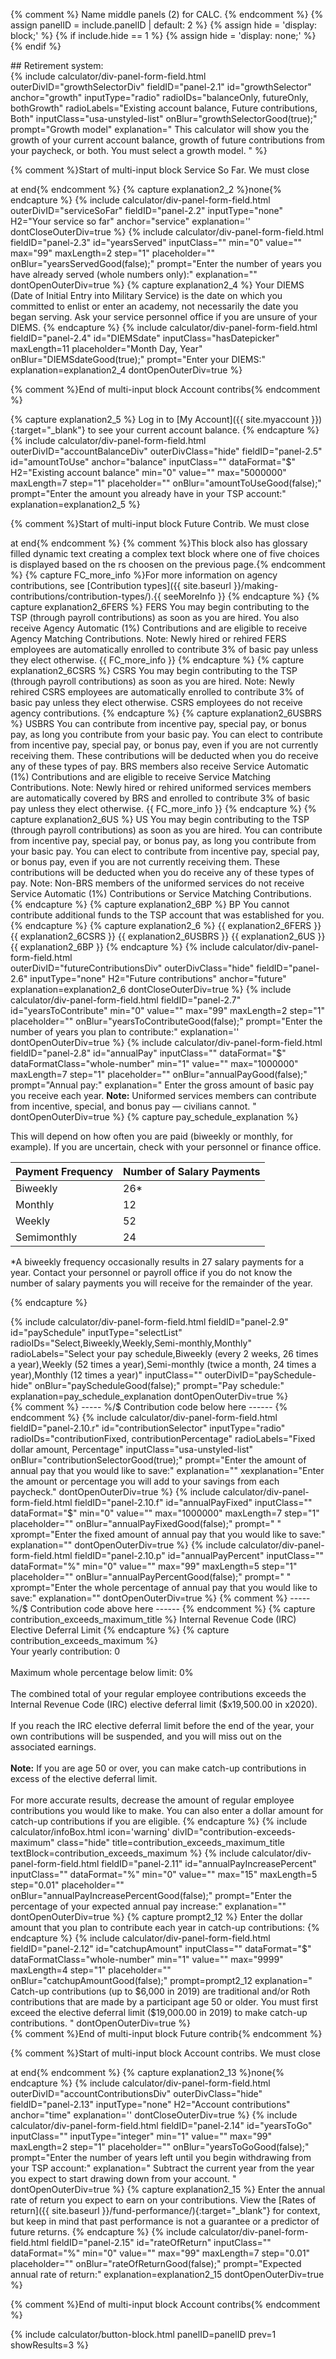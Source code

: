 {% comment %}
Name middle panels (2) for CALC.
{% endcomment %}
{% assign panelID = include.panelID | default: 2 %}
{% assign hide = 'display: block;' %}
{% if include.hide == 1 %} {% assign hide = 'display: none;' %} {% endif %}

<section id="panel-{{ panelID }}" class="calculator-panel" style="{{ hide }}"  markdown="1">

<div class="hide">
## Retirement system: <span id="retirementSystem"></span>
</div>
<input type="hidden" id="lastGrowthSelector" name="lastGrowthSelector" value="">
{% include calculator/div-panel-form-field.html
  outerDivID="growthSelectorDiv"
  fieldID="panel-2.1" id="growthSelector" anchor="growth"
  inputType="radio" radioIDs="balanceOnly, futureOnly, bothGrowth"
  radioLabels="Existing account balance, Future contributions, Both"
  inputClass="usa-unstyled-list"
  onBlur="growthSelectorGood(true);"
  prompt="Growth model"
  explanation="
  This calculator will show you the growth of your current account balance, growth of future contributions from your paycheck, or both. You must select a growth model.
  "
%}

{% comment %}Start of multi-input block Service So Far.  We must close <div> at end{% endcomment %}
{% capture explanation2_2 %}none{% endcapture %}
{% include calculator/div-panel-form-field.html outerDivID="serviceSoFar"
  fieldID="panel-2.2" inputType="none" H2="Your service so far" anchor="service"
  explanation=''  dontCloseOuterDiv=true
%}
{% include calculator/div-panel-form-field.html
  fieldID="panel-2.3" id="yearsServed"
  inputClass=""  min="0" value="" max="99" maxLength=2 step="1"
  placeholder="" onBlur="yearsServedGood(false);"
  prompt="Enter the number of years you have already served (whole numbers only):"
  explanation=""  dontOpenOuterDiv=true
%}
{% capture explanation2_4 %}
Your DIEMS (Date of Initial Entry into Military Service) is the date on which you committed to enlist or enter an academy, not necessarily the date you began serving. Ask your service personnel office if you are unsure of your DIEMS.
{% endcapture %}
{% include calculator/div-panel-form-field.html
  fieldID="panel-2.4" id="DIEMSdate"
  inputClass="hasDatepicker"  maxLength=11
  placeholder="Month Day, Year" onBlur="DIEMSdateGood(true);"
  prompt="Enter your DIEMS:"
  explanation=explanation2_4   dontOpenOuterDiv=true
%}
</div>{% comment %}End of multi-input block Account contribs{% endcomment %}

{% capture explanation2_5 %}
Log in to [My Account]({{ site.myaccount }}){:target="\_blank"} to see your current account balance.
{% endcapture %}
{% include calculator/div-panel-form-field.html
  outerDivID="accountBalanceDiv" outerDivClass="hide"
  fieldID="panel-2.5" id="amountToUse"  anchor="balance"
  inputClass=""  dataFormat="$" H2="Existing account balance"
  min="0" value="" max="5000000" maxLength=7 step="1"
  placeholder="" onBlur="amountToUseGood(false);"
  prompt="Enter the amount you already have in your TSP account:"
  explanation=explanation2_5
%}

{% comment %}Start of multi-input block Future Contrib.  We must close <div> at end{% endcomment %}
{% comment %}This block also has glossary filled dynamic text creating a complex text block where one of five choices is displayed based on the rs choosen on the previous page.{% endcomment %}
{% capture FC_more_info %}For more information on agency contributions, see [Contribution types]({{ site.baseurl }}/making-contributions/contribution-types/).{{ seeMoreInfo }}
{% endcapture %}
{% capture explanation2_6FERS %}
<span id="FC_FERS" class="FC_Info hide">FERS You may begin contributing to the TSP (through payroll contributions) as soon as you are hired. You also receive <span data-term="Agency Automatic (1%) Contributions" class="js-glossary-toggle term term-end">Agency Automatic (1%) Contributions</span> and are eligible to receive <span data-term="Agency Matching Contributions" class="js-glossary-toggle term term-end">Agency Matching Contributions</span>. Note: Newly hired or rehired FERS employees are automatically enrolled to contribute 3% of basic pay unless they elect otherwise. {{ FC_more_info }}</span>
{% endcapture %}
{% capture explanation2_6CSRS %}
<span id="FC_CSRS" class="FC_Info hide">CSRS You may begin contributing to the TSP (through payroll contributions) as soon as you are hired. Note: Newly rehired CSRS employees are automatically enrolled to contribute 3% of basic pay unless they elect otherwise. CSRS employees do not receive agency contributions.</span>
{% endcapture %}
{% capture explanation2_6USBRS %}
<span id="FC_USBRS" class="FC_Info hide">USBRS You can contribute from incentive pay, special pay, or bonus pay, as long you contribute from your basic pay. You can elect to contribute from incentive pay, special pay, or bonus pay, even if you are not currently receiving them. These contributions will be deducted when you do receive any of these types of pay. BRS members also receive <span data-term="Service Automatic (1%) Contributions" class="js-glossary-toggle term term-end">Service Automatic (1%) Contributions</span> and are eligible to receive <span data-term="Service Matching Contributions" class="js-glossary-toggle term term-end">Service Matching Contributions</span>. Note: Newly hired or rehired uniformed services members are automatically covered by BRS and enrolled to contribute 3% of basic pay unless they elect otherwise. {{ FC_more_info }}</span>
{% endcapture %}
{% capture explanation2_6US %}
<span id="FC_US" class="FC_Info hide">US You may begin contributing to the TSP (through payroll contributions) as soon as you are hired. You can contribute from incentive pay, special pay, or bonus pay, as long you contribute from your basic pay. You can elect to contribute from incentive pay, special pay, or bonus pay, even if you are not currently receiving them. These contributions will be deducted when you do receive any of these types of pay. Note: Non-BRS members of the uniformed services do not receive <span data-term="Service Automatic (1%) Contributions" class="js-glossary-toggle term term-end">Service Automatic (1%) Contributions</span> or <span data-term="Service Matching Contributions" class="js-glossary-toggle term term-end">Service Matching Contributions</span>.</span>
{% endcapture %}
{% capture explanation2_6BP %}
<span id="FC_BP" class="FC_Info hide">BP You cannot contribute additional funds to the TSP account that was established for you.</span>
{% endcapture %}
{% capture explanation2_6 %}
{{ explanation2_6FERS }}
{{ explanation2_6CSRS }}
{{ explanation2_6USBRS }}
{{ explanation2_6US }}
{{ explanation2_6BP }}
{% endcapture %}
{% include calculator/div-panel-form-field.html  
  outerDivID="futureContributionsDiv" outerDivClass="hide"
  fieldID="panel-2.6" inputType="none" H2="Future contributions" anchor="future"
  explanation=explanation2_6  dontCloseOuterDiv=true
%}
{% include calculator/div-panel-form-field.html
  fieldID="panel-2.7" id="yearsToContribute"
  min="0" value="" max="99" maxLength=2 step="1"
  placeholder="" onBlur="yearsToContributeGood(false);"
  prompt="Enter the number of years you plan to contribute:"
  explanation=''  dontOpenOuterDiv=true
%}
{% include calculator/div-panel-form-field.html
  fieldID="panel-2.8" id="annualPay"
  inputClass=""  dataFormat="$"  dataFormatClass="whole-number"
  min="1" value="" max="1000000" maxLength=7 step="1"
  placeholder="" onBlur="annualPayGood(false);"
  prompt="Annual pay:"
  explanation="
  Enter the gross amount of basic pay you receive each year. **Note:** Uniformed services members can contribute from incentive, special, and bonus pay &#8212; civilians cannot.
  "
  dontOpenOuterDiv=true
%}
{% capture pay_schedule_explanation %}

This will depend on how often you are paid (biweekly or monthly, for example). If you are uncertain, check with your personnel or finance office.

<table class="pay-schedule-table">
<thead>
<tr><th scope="col">Payment Frequency</th><th scope="col">Number of Salary Payments</th></tr>
</thead>
<tbody>
<tr><td>Biweekly</td><td>26*</td></tr>
<tr><td>Monthly</td><td>12</td></tr>
<tr><td>Weekly</td><td>52</td></tr>
<tr><td>Semimonthly</td><td>24</td></tr>
</tbody></table>

\*A biweekly frequency occasionally results in 27 salary payments for a year.  Contact your personnel or payroll office if you do not know the number of salary payments you will receive for the remainder of the year.

{% endcapture %}
<div id='paySchedule-hide'>
{% include calculator/div-panel-form-field.html
  fieldID="panel-2.9" id="paySchedule"
  inputType="selectList"
  radioIDs="Select,Biweekly,Weekly,Semi-monthly,Monthly"
  radioLabels="Select your pay schedule,Biweekly (every 2 weeks&comma; 26 times a year),Weekly (52  times a year),Semi-monthly (twice a month&comma; 24 times a year),Monthly (12  times a year)"
  inputClass="" outerDivID="paySchedule-hide"
  onBlur="payScheduleGood(false);" prompt="Pay schedule:"
  explanation=pay_schedule_explanation dontOpenOuterDiv=true
%}
</div>
{% comment %} -----  %/$ Contribution code below here ------ {% endcomment %}
{% include calculator/div-panel-form-field.html
  fieldID="panel-2.10.r" id="contributionSelector"
  inputType="radio" radioIDs="contributionFixed, contributionPercentage"
  radioLabels="Fixed dollar amount, Percentage"
  inputClass="usa-unstyled-list"
  onBlur="contributionSelectorGood(true);"
  prompt="Enter the amount of annual pay that you would like to save:"
  explanation="" xexplanation="Enter the amount or percentage you will add to your savings from each paycheck."
  dontOpenOuterDiv=true
%}
{% include calculator/div-panel-form-field.html
  fieldID="panel-2.10.f" id="annualPayFixed"
  inputClass=""  dataFormat="$"
  min="0" value="" max="1000000" maxLength=7 step="1"
  placeholder="" onBlur="annualPayFixedGood(false);"
  prompt=" " xprompt="Enter the fixed amount of annual pay that you would like to save:"
  explanation=""   dontOpenOuterDiv=true
%}
{% include calculator/div-panel-form-field.html
  fieldID="panel-2.10.p" id="annualPayPercent"
  inputClass=""  dataFormat="%"
  min="0" value="" max="99" maxLength=5 step="1"
  placeholder="" onBlur="annualPayPercentGood(false);"
  prompt=" " xprompt="Enter the whole percentage of annual pay that you would like to save:"
  explanation=""   dontOpenOuterDiv=true
%}
{% comment %} -----  %/$ Contribution code above here ------ {% endcomment %}
<!-- DONALD - this is the contribution exceeds max note -->
{% capture contribution_exceeds_maximum_title %}
Internal Revenue Code (IRC) <span data-term="Elective Deferral Limit" class="js-glossary-toggle term term-end">Elective Deferral Limit</span>
{% endcapture %}
{% capture contribution_exceeds_maximum %}
<br>Your yearly contribution: <span id="total-contribution">0</span><br><br>
Maximum whole percentage below limit: <span id="maximum-percent-contribution">0</span>%<br><br>
The combined total of your regular employee contributions exceeds the Internal Revenue Code (IRC) elective deferral limit (<span id="IRC-limit">$x19,500.00</span> in <span id="IRC-limit-year">x2020</span>).<br><br>
If you reach the IRC elective deferral limit before the end of the year, your own contributions will be suspended, and you will miss out on the associated earnings.<br><br>
<strong>Note:</strong> If you are age 50 or over, you can make catch-up contributions in excess of the elective deferral limit.<br><br>
For more accurate results, decrease the amount of regular employee contributions you would like to make. You can also enter a dollar amount for catch-up contributions if you are eligible.
{% endcapture %}
{% include calculator/infoBox.html icon='warning'
    divID="contribution-exceeds-maximum" class="hide"
    title=contribution_exceeds_maximum_title
    textBlock=contribution_exceeds_maximum
%}
<!-- end of contribution exceeds note -->
{% include calculator/div-panel-form-field.html
  fieldID="panel-2.11" id="annualPayIncreasePercent"
  inputClass=""  dataFormat="%"
  min="0" value="" max="15" maxLength=5 step="0.01"
  placeholder="" onBlur="annualPayIncreasePercentGood(false);"
  prompt="Enter the percentage of your expected annual pay increase:"
  explanation=""   dontOpenOuterDiv=true
%}
{% capture prompt2_12 %}
Enter the dollar amount that you plan to contribute each year in <span data-term="Catch-Up Contributions" class="js-glossary-toggle term term-end">catch-up contributions</span>:
{% endcapture %}
{% include calculator/div-panel-form-field.html
  fieldID="panel-2.12" id="catchupAmount"
  inputClass=""  dataFormat="$"  dataFormatClass="whole-number"
  min="1" value="" max="9999" maxLength=4 step="1"
  placeholder="" onBlur="catchupAmountGood(false);"
  prompt=prompt2_12
  explanation="
  Catch-up contributions (up to <span id='catch-up-limit'>$6,000</span> in <span id='catch-up-year'>2019</span>) are traditional and/or Roth contributions that are made by a participant age 50 or older. You must first exceed the elective deferral limit (<span id='IRC-limit-cc'>$19,000.00</span> in <span id='IRC-limit-year-cc'>2019</span>) to make catch-up contributions.
  "
  dontOpenOuterDiv=true
%}
</div>{% comment %}End of multi-input block Future contrib{% endcomment %}


{% comment %}Start of multi-input block Account contribs.  We must close <div> at end{% endcomment %}
{% capture explanation2_13 %}none{% endcapture %}
{% include calculator/div-panel-form-field.html
  outerDivID="accountContributionsDiv" outerDivClass="hide"
  fieldID="panel-2.13" inputType="none" H2="Account contributions" anchor="time"
  explanation=''  dontCloseOuterDiv=true
%}
{% include calculator/div-panel-form-field.html
  fieldID="panel-2.14" id="yearsToGo"
  inputClass=""  inputType="integer"
  min="1" value="" max="99" maxLength=2 step="1"
  placeholder="" onBlur="yearsToGoGood(false);"
  prompt="Enter the number of years left until you begin withdrawing from your TSP account:"
  explanation="
  Subtract the current year from the year you expect to start drawing down from your account.
  "
  dontOpenOuterDiv=true
%}
{% capture explanation2_15 %}
Enter the annual rate of return you expect to earn on your contributions. View the [Rates of return]({{ site.baseurl }}/fund-performance/){:target="\_blank"} for context, but keep in mind that past performance is not a guarantee or a predictor of future returns.
{% endcapture %}
{% include calculator/div-panel-form-field.html
  fieldID="panel-2.15" id="rateOfReturn"
  inputClass=""  dataFormat="%"
  min="0" value="" max="99" maxLength=7 step="0.01"
  placeholder="" onBlur="rateOfReturnGood(false);"
  prompt="Expected annual rate of return:"
  explanation=explanation2_15   dontOpenOuterDiv=true
%}
</div>{% comment %}End of multi-input block Account contribs{% endcomment %}

{% include calculator/button-block.html panelID=panelID prev=1 showResults=3 %}

</section>
